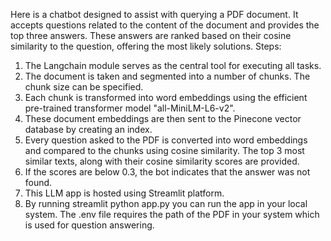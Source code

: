 Here is a chatbot designed to assist with querying a PDF document. It accepts questions related to the content of the document and provides the top three answers. These answers are ranked based on their cosine similarity to the question, offering the most likely solutions.
Steps:
1. The Langchain module serves as the central tool for executing all tasks.
2. The document is taken and segmented into a number of chunks. The chunk size can be specified.
3. Each chunk is transformed into word embeddings using the efficient pre-trained transformer model "all-MiniLM-L6-v2".
4. These document embeddings are then sent to the Pinecone vector database by creating an index.
5. Every question asked to the PDF is converted into word embeddings and compared to the chunks using cosine similarity. The top 3 most similar texts, along with their cosine similarity scores are provided.
6. If the scores are below 0.3, the bot indicates that the answer was not found.
7. This LLM app is hosted using Streamlit platform.
8. By running streamlit python app.py you can run the app in your local system. The .env file requires the path of the PDF in your system which is used for question answering.

